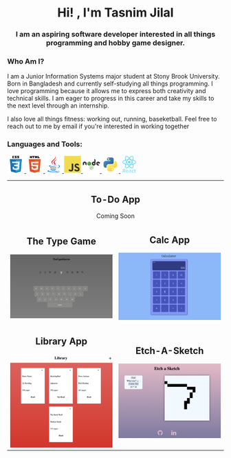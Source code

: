 <h1 align="center">Hi! , I'm Tasnim Jilal</h1>
<h3 align="center">I am an aspiring software developer interested in all things programming and hobby game designer.</h3>

<h3>Who Am I?</h3>
<p>I am a Junior Information Systems major student at Stony Brook University. Born in Bangladesh and currently self-studying all things programming. I love programming because it allows me to express both creativity and technical skills. I am eager to progress in this career and take my skills to the next level through an internship.</p>

<p>I also love all things fitness: working out, running, baseketball. Feel free to reach out to me by email if you're interested in working together</p>

<h3 align="left">Languages and Tools:</h3>
<p align="left"> <a href="https://www.w3schools.com/css/" target="_blank" rel="noreferrer"> <img src="https://raw.githubusercontent.com/devicons/devicon/master/icons/css3/css3-original-wordmark.svg" alt="css3" width="40" height="40"/> </a> <a href="https://www.w3.org/html/" target="_blank" rel="noreferrer"> <img src="https://raw.githubusercontent.com/devicons/devicon/master/icons/html5/html5-original-wordmark.svg" alt="html5" width="40" height="40"/> </a> <a href="https://www.java.com" target="_blank" rel="noreferrer"> <img src="https://raw.githubusercontent.com/devicons/devicon/master/icons/java/java-original.svg" alt="java" width="40" height="40"/> </a> <a href="https://developer.mozilla.org/en-US/docs/Web/JavaScript" target="_blank" rel="noreferrer"> <img src="https://raw.githubusercontent.com/devicons/devicon/master/icons/javascript/javascript-original.svg" alt="javascript" width="40" height="40"/> </a> <a href="https://nodejs.org" target="_blank" rel="noreferrer"> <img src="https://raw.githubusercontent.com/devicons/devicon/master/icons/nodejs/nodejs-original-wordmark.svg" alt="nodejs" width="40" height="40"/> </a> <a href="https://www.python.org" target="_blank" rel="noreferrer"> <img src="https://raw.githubusercontent.com/devicons/devicon/master/icons/python/python-original.svg" alt="python" width="40" height="40"/> </a> <a href="https://reactjs.org/" target="_blank" rel="noreferrer"> <img src="https://raw.githubusercontent.com/devicons/devicon/master/icons/react/react-original-wordmark.svg" alt="react" width="40" height="40"/> </a> </p>

<table>
  <tr>
     <td width ='100%' colspan='2'>
    <h2 align='center'>To-Do App</h2>
      <div align='center'>  
        Coming Soon
      </div>
    </td>
  </tr>
  <tr>
    <td width ='50%'>
    <h2 align='center'>The Type Game</h2>
      <div align='center'>  
        <a href="https://taztheprogrammer.github.io/TheTypeGame">
        <img src='img/typeGameScreenshot.png' alt='Type-app' width='100%' href="https://taztheprogrammer.github.io/TheTypeGame"/>
        </a>
      </div>
    </td>
    <td width ='50%'>
    <h2 align='center'>Calc App</h2>
      <div align='center'> 
        <a href="https://taztheprogrammer.github.io/Calculator">
        <img src='img/Calculator.png' alt='Calc-app' width='100%' href="https://taztheprogrammer.github.io/Calculator"/>
        </a>
      </div>
    </td>
  </tr>
  <tr>
    <td width='50%'>
      <h2 align='center'>Library App</h2>
      <div align='center'>  
        <a href="https://taztheprogrammer.github.io/Library">
        <img src='img/Library-Screenshot.png' alt='Library-app' width='100%' href="https://taztheprogrammer.github.io/Library"/>
        </a>
      </div>
    </td>
    <td width='50%'>
      <h2 align='center'>Etch-A-Sketch</h2>
      <div align='center'>  
        <a href="https://taztheprogrammer.github.io/Etch-a-Sketch">
        <img src='img/Etch-A-Sketch.png' alt='Etch-A-Sketch' width='100%' href="https://taztheprogrammer.github.io/Etch-a-Sketch"/>
        </a>
      </div>
    </td>
  </tr>
</table>
